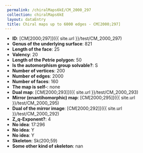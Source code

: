 ```yaml
--- 
 permalink: /chiralMaps6kE/CM_2000_297 
 collection: chiralMaps6kE
 layout: dataEntry
 title: Chiral maps up to 6000 edges - CM[2000;297]
---
```


- **ID**: [CM[2000;297]]({{ site.url }}/test/CM_2000_297)
- **Genus of the underlying surface**: 821
- **Length of the face**: 25
- **Valency**: 20
- **Length of the Petrie polygon**: 50
- **Is the automorphism group solvable?**: S
- **Number of vertices**: 200
- **Number of edges**: 2000
- **Number of faces**: 160
- **The map is self-**: none
- **Dual map**: [CM[2000;293]]({{ site.url }}/test/CM_2000_293)
- **Mirror (enantihomorphic) map**: [CM[2000;295]]({{ site.url }}/test/CM_2000_295)
- **Dual of the mirror image**: [CM[2000;292]]({{ site.url }}/test/CM_2000_292)
- **Z_q-Exponent?**: 4
- **No idea**:  17:296
- **No idea**: Y
- **No idea**: Y
- **Skeleton**: Sk(200;59)
- **Some other kind of skeleton**: nan
